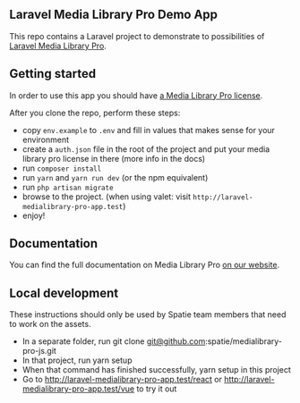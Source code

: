 ## Laravel Media Library Pro Demo App

This repo contains a Laravel project to demonstrate to possibilities of [Laravel Media Library Pro](https://medialibrary.pro).

## Getting started

In order to use this app you should have [a Media Library Pro license](https://spatie.be/products/media-library-pro).

After you clone the repo, perform these steps:

- copy `env.example` to `.env` and fill in values that makes sense for your environment
- create a `auth.json` file in the root of the project and put your media library pro license in there (more info in the docs)
- run `composer install`
- run `yarn` and `yarn run dev` (or the npm equivalent)
- run `php artisan migrate`
- browse to the project. (when using valet: visit `http://laravel-medialibrary-pro-app.test`)
- enjoy!

## Documentation

You can find the full documentation on Media Library Pro [on our website](https://spatie.be/docs/laravel-medialibrary/v9/handling-uploads-with-media-library-pro/introduction).

## Local development

These instructions should only be used by Spatie team members that need to work on the assets.

- In a separate folder, run git clone git@github.com:spatie/medialibrary-pro-js.git
- In that project, run yarn setup
- When that command has finished successfully, yarn setup in this project
- Go to http://laravel-medialibrary-pro-app.test/react or http://laravel-medialibrary-pro-app.test/vue to try it out
